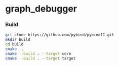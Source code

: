# graph_debugger

### Build
```bash
git clone https://github.com/pybind/pybind11.git
mkdir build
cd build 
cmake ..
cmake --build . --target core
cmake --build . --target target
```
